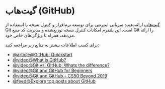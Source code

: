 # گیت‌هاب (GitHub)

[گیت‌هاب](https://github.com) ارائه‌دهنده میزبانی اینترنتی برای توسعه نرم‌افزار و کنترل نسخه با استفاده از Git است. این پلتفرم امکانات کنترل نسخه توزیع‌شده و مدیریت کد منبع Git را ارائه می‌دهد، همراه با ویژگی‌های خاص خود.

برای کسب اطلاعات بیشتر به منابع زیر مراجعه کنید:

- [@article@GitHub: Quickstart](https://docs.github.com/en/get-started/quickstart/hello-world)
- [@video@What is GitHub?](https://www.youtube.com/watch?v=w3jLJU7DT5E)
- [@video@Git vs. GitHub: Whats the difference?](https://www.youtube.com/watch?v=wpISo9TNjfU)
- [@video@Git and GitHub for Beginners](https://www.youtube.com/watch?v=RGOj5yH7evk)
- [@video@Git and GitHub - CS50 Beyond 2019](https://www.youtube.com/watch?v=eulnSXkhE7I)
- [@feed@Explore top posts about GitHub](https://app.daily.dev/tags/github?ref=roadmapsh)

